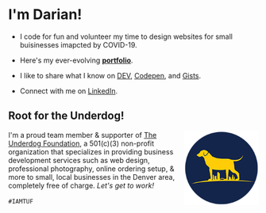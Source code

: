 # I'm Darian!

* I code for fun and volunteer my time to design websites for small buisinesses imapcted by COVID-19. 

* Here's my ever-evolving **[portfolio](https:/www.darnocer.io)**.

* I like to share what I know on [DEV](https://dev.to/darnocer), [Codepen](https://codepen.io/darnocer), and [Gists](https://gist.github.com/darnocer). 

* Connect with me on [LinkedIn](https://www.linkedin.com/in/darian-nocera/).


## Root for the Underdog!

<img align="right" width="150" src="/TUF_logo_circle_small_200.png"> I'm a proud team member & supporter of [The Underdog Foundation](www.theunderdogfoundation.org), a 501(c)(3) non-profit organization that specializes in providing business development services such as web design, professional photography, online ordering setup, & more to small, local businesses in the Denver area, completely free of charge. _Let's get to work!_ 

`#IAMTUF`
